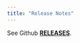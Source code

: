 ```yaml
---
title: "Release Notes"
---
```


See Github [**RELEASES**](https://github.com/maxfordham/ipyautoui/releases).

